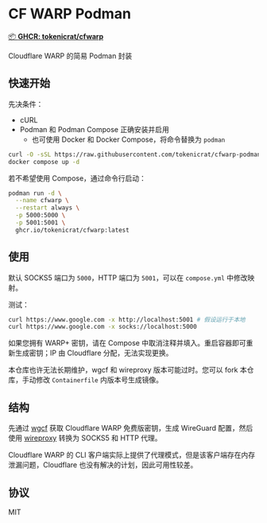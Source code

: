 # CF WARP Podman

[📦 **GHCR: tokenicrat/cfwarp**](https://ghcr.io/tokenicrat/cfwarp)

Cloudflare WARP 的简易 Podman 封装

## 快速开始

先决条件：

- cURL
- Podman 和 Podman Compose 正确安装并启用
  - 也可使用 Docker 和 Docker Compose，将命令替换为 `podman`

```bash
curl -O -sSL https://raw.githubusercontent.com/tokenicrat/cfwarp-podman/main/compose.yml
docker compose up -d
```

若不希望使用 Compose，通过命令行启动：

```bash
podman run -d \
  --name cfwarp \
  --restart always \
  -p 5000:5000 \
  -p 5001:5001 \
  ghcr.io/tokenicrat/cfwarp:latest

```

## 使用

默认 SOCKS5 端口为 `5000`，HTTP 端口为 `5001`，可以在 `compose.yml` 中修改映射。

测试：

```bash
curl https://www.google.com -x http://localhost:5001 # 假设运行于本地
curl https://www.google.com -x socks://localhost:5000
```

如果您拥有 WARP+ 密钥，请在 Compose 中取消注释并填入。重启容器即可重新生成密钥；IP 由 Cloudflare 分配，无法实现更换。

本仓库也许无法长期维护，wgcf 和 wireproxy 版本可能过时。您可以 fork 本仓库，手动修改 `Containerfile` 内版本号生成镜像。

## 结构

先通过 [wgcf](https://github.com/ViRb3/wgcf) 获取 Cloudflare WARP 免费版密钥，生成 WireGuard 配置，然后使用 [wireproxy](https://github.com/whyvl/wireproxy) 转换为 SOCKS5 和 HTTP 代理。

Cloudflare WARP 的 CLI 客户端实际上提供了代理模式，但是该客户端存在内存泄漏问题，Cloudflare 也没有解决的计划，因此可用性较差。

## 协议

MIT
